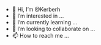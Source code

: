 - 👋 Hi, I’m @Kerberh
- 👀 I’m interested in ...
- 🌱 I’m currently learning ...
- 💞️ I’m looking to collaborate on ...
- 📫 How to reach me ...

<!---
Kerberh/Kerberh is a ✨ special ✨ repository because its `README.md` (this file) appears on your GitHub profile.
You can click the Preview link to take a look at your changes.
--->
